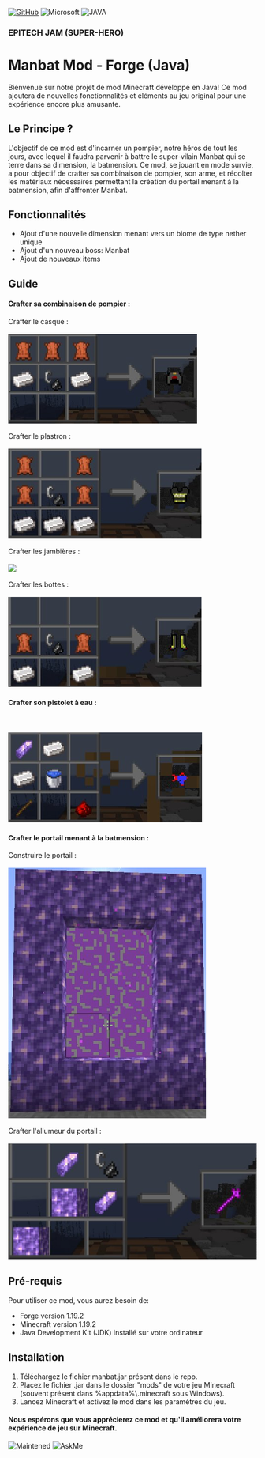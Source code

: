 [![GitHub](https://img.shields.io/badge/GitHub-100000?style=for-the-badge&logo=github&logoColor=white)](https://github.com)  	![Microsoft](https://img.shields.io/badge/Microsoft-666666?style=for-the-badge&logo=microsoft&logoColor=white) ![JAVA](https://img.shields.io/badge/Java-ED8B00?style=for-the-badge&logo=openjdk&logoColor=white)

### EPITECH JAM (SUPER-HERO)

# Manbat Mod - Forge (Java)

Bienvenue sur notre projet de mod Minecraft développé en Java! Ce mod ajoutera de nouvelles fonctionnalités et éléments au jeu original pour une expérience encore plus amusante.

## Le Principe ?

L'objectif de ce mod est d'incarner un pompier, notre héros de tout les jours, avec lequel il faudra parvenir à battre le super-vilain Manbat qui se terre dans sa dimension, la batmension.
Ce mod, se jouant en mode survie, a pour objectif de crafter sa combinaison de pompier, son arme, et récolter les matériaux nécessaires permettant la création du portail menant à la batmension, afin d'affronter Manbat.

## Fonctionnalités

- Ajout d'une nouvelle dimension menant vers un biome de type nether unique
- Ajout d'un nouveau boss: Manbat
- Ajout de nouveaux items

## Guide

#### Crafter sa combinaison de pompier :

  Crafter le casque :
</br>
</br>
<img src="https://github.com/Morvince/JAM_MANBAT/blob/main/images/craft_casque.png">
    
  Crafter le plastron :
</br>
</br> 
<img src="https://github.com/Morvince/JAM_MANBAT/blob/main/images/craft_plastron.png">

  Crafter les jambières :
</br>
</br>
<img src="https://github.com/Morvince/JAM_MANBAT/blob/main/images/craft_jambières.png">

  Crafter les bottes :
</br>
</br>
<img src="https://github.com/Morvince/JAM_MANBAT/blob/main/images/craft_bottes.png">

#### Crafter son pistolet à eau :
</br>
</br>
<img src="https://github.com/Morvince/JAM_MANBAT/blob/main/images/craft_pistolet.png">

#### Crafter le portail menant à la batmension :

  Construire le portail :
</br>
</br>
<img src="https://github.com/Morvince/JAM_MANBAT/blob/main/images/construction_portail.png">
    
  Crafter l'allumeur du portail :
</br>
</br>
<img src="https://github.com/Morvince/JAM_MANBAT/blob/main/images/craft_allumeur.png">

## Pré-requis

Pour utiliser ce mod, vous aurez besoin de:

- Forge version 1.19.2
- Minecraft version 1.19.2
- Java Development Kit (JDK) installé sur votre ordinateur

## Installation

1. Téléchargez le fichier manbat.jar présent dans le repo.
2. Placez le fichier .jar dans le dossier "mods" de votre jeu Minecraft (souvent présent dans %appdata%\\.minecraft sous Windows).
3. Lancez Minecraft et activez le mod dans les paramètres du jeu.

#### Nous espérons que vous apprécierez ce mod et qu'il améliorera votre expérience de jeu sur Minecraft.

![Maintened](https://img.shields.io/badge/Maintained%3F-yes-green.svg) ![AskMe](https://img.shields.io/badge/Ask%20me-anything-1abc9c.svg)

